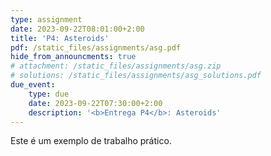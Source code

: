 ```yaml
---
type: assignment
date: 2023-09-22T08:01:00+2:00
title: 'P4: Asteroids'
pdf: /static_files/assignments/asg.pdf
hide_from_announcments: true
# attachment: /static_files/assignments/asg.zip
# solutions: /static_files/assignments/asg_solutions.pdf
due_event: 
    type: due
    date: 2023-09-22T07:30:00+2:00
    description: '<b>Entrega P4</b>: Asteroids'
---
```

Este é um exemplo de trabalho prático.
